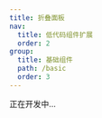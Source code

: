 ```yaml
---
title: 折叠面板
nav:
  title: 低代码组件扩展
  order: 2
group:
  title: 基础组件
  path: /basic
  order: 3
---
```


正在开发中...
